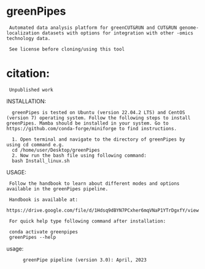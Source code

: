 # greenPipes
     Automated data analysis platform for greenCUT&RUN and CUT&RUN genome-localization datasets with options for integration with other -omics technology data.
     
     See license before cloning/using this tool

# citation:

     Unpublished work

INSTALLATION:

      greenPipes is tested on Ubuntu (version 22.04.2 LTS) and CentOS (version 7) operating system. Follow the following steps to install greenPipes. Mamba should be installed in your system. Go to https://github.com/conda-forge/miniforge to find instructions.

      1. Open terminal and navigate to the directory of greenPipes by using cd command e.g.
      cd /home/user/Desktop/greenPipes
      2. Now run the bash file using following command:
      bash Install_linux.sh

USAGE:

     Follow the handbook to learn about different modes and options available in the greenPipes pipeline.

     Handbook is available at:
     https://drive.google.com/file/d/1Hdsq9dBYN7PCxher6mqVNaP1YTrDgxfY/view
     
     For quick help type following command after installation:

     conda activate greenpipes
     greenPipes --help

usage:

          greenPipe pipeline (version 3.0): April, 2023
